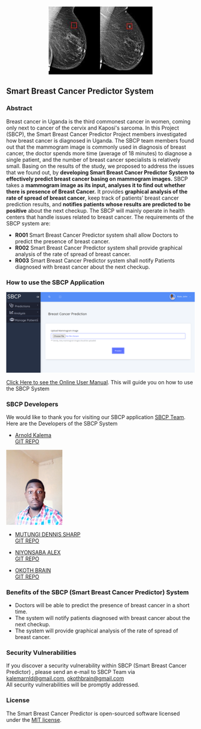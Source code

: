 
<p align="center">

<img src='sbcpBackEnd/images.jpeg'>

</p>

## Smart Breast Cancer Predictor System
### Abstract
Breast cancer in Uganda is the third commonest cancer in women, coming only next to cancer of the cervix and Kaposi's sarcoma. In this Project (SBCP), the Smart Breast Cancer Predictor Project members investigated how breast cancer is diagnosed in Uganda. The SBCP team members found out that the mammogram image is commonly used in diagnosis of breast cancer, the doctor spends more time (average of 18 minutes) to diagnose a single patient, and the number of breast cancer specialists is relatively small. Basing on the results of the study, we proposed to address the issues that we found out, by <b>developing Smart Breast Cancer Predictor System to effectively predict breast cancer basing on mammogram images.</b>
SBCP takes a <b>mammogram image as its input, analyses it to find out whether there is presence of Breast Cancer.</b> It provides <b>graphical analysis of the rate of spread of breast cancer</b>, keep track of patients’ breast cancer prediction results, and <b>notifies patients whose results are predicted to be positive</b> about the next checkup.
 The SBCP will mainly operate in health centers that handle issues related to breast cancer.
The requirements of the SBCP system are:
- **R001** Smart Breast Cancer Predictor system shall allow Doctors to predict the presence of breast cancer.
- **R002** Smart Breast Cancer Predictor system shall provide graphical analysis of the rate of spread of breast
  cancer.
- **R003** Smart Breast Cancer Predictor system shall notify Patients diagnosed with breast cancer about the next
  checkup.



### How to use the SBCP Application
<p align="center">
<img src='sbcpBackEnd/Screenshot.png'>
</p>

[Click Here to see the Online User Manual](https://finalyearprojectforsaab.files.wordpress.com/2020/12/sbcpusermanual.pdf). This will guide you on how to use the SBCP System 

### SBCP Developers

We would like to thank you for visiting our SBCP application  [SBCP Team](https://finalyearprojectforsaab.wordpress.com/roles).<br>
Here are the Developers of the SBCP System

- [Arnold Kalema](https://arnoldkk.000webhostapp.com/)<br>
[GIT REPO](https://github.com/kalemakk)
<p align="left">
<img src='sbcpBackEnd/20201120_072221.jpg' width="150" height="200">
</p>

- [MUTUNGI DENNIS SHARP](https://arnoldkk.000webhostapp.com/)<br>
[GIT REPO](https://github.com/kalemakk)
<p align="left">
</p>

- [NIYONSABA ALEX](https://arnoldkk.000webhostapp.com/)<br>
[GIT REPO](https://github.com/kalemakk)
<p align="left">
</p>

- [OKOTH BRAIN](https://arnoldkk.000webhostapp.com/)<br>
[GIT REPO](https://github.com/kalemakk)
<p align="left">
</p>

### Benefits of the SBCP (Smart Breast Cancer Predictor) System 

- Doctors will be able to predict the presence of breast cancer in a short time.
- The system will notify patients diagnosed with breast cancer about the next checkup.
- The system will provide graphical analysis of the rate of spread of breast cancer.

### Security Vulnerabilities

If you discover a security vulnerability within SBCP (Smart Breast Cancer Predictor) , please send an e-mail to SBCP Team via 
[kalemarnld@gmail.com](mailto:kalemarnld@gmail.com), [okothbrain@gmail.com](mailto:okothbrain@gmail.com)<br>
All security vulnerabilities will be promptly addressed.

### License

The Smart Breast Cancer Predictor is open-sourced software licensed under the [MIT license](https://opensource.org/licenses/MIT).
